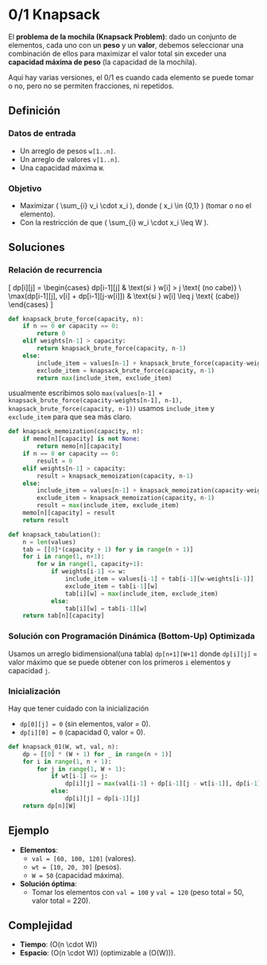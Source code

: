 # 0/1 Knapsack

El **problema de la mochila (Knapsack Problem)**: dado un conjunto de elementos, cada uno con un **peso** y un **valor**, debemos seleccionar una combinación de ellos para maximizar el valor total sin exceder una **capacidad máxima de peso** (la capacidad de la mochila).

Aqui hay varias versiones, el 0/1 es cuando cada elemento se puede tomar o no, pero no se permiten fracciones, ni repetidos.

## Definición

### Datos de entrada

- Un arreglo de pesos `w[1..n]`.
- Un arreglo de valores `v[1..n]`.
- Una capacidad máxima `W`.

### Objetivo

- Maximizar \( \sum_{i} v_i \cdot x_i \), donde \( x_i \in \{0,1\} \) (tomar o no el elemento).
- Con la restricción de que \( \sum_{i} w_i \cdot x_i \leq W \).

## Soluciones

### Relación de recurrencia

\[
dp[i][j] = 
\begin{cases} 
dp[i-1][j] & \text{si } w[i] > j \text{ (no cabe)} \\
\max(dp[i-1][j], v[i] + dp[i-1][j-w[i]]) & \text{si } w[i] \leq j \text{ (cabe)}
\end{cases}
\]


```python title="Solución Recursiva" linenums="1"
def knapsack_brute_force(capacity, n):
    if n == 0 or capacity == 0:
        return 0
    elif weights[n-1] > capacity:
        return knapsack_brute_force(capacity, n-1)
    else:
        include_item = values[n-1] + knapsack_brute_force(capacity-weights[n-1], n-1)
        exclude_item = knapsack_brute_force(capacity, n-1)
        return max(include_item, exclude_item)  
```
usualmente escribimos solo `max(values[n-1] + knapsack_brute_force(capacity-weights[n-1], n-1), knapsack_brute_force(capacity, n-1))` usamos `include_item` y `exclude_item` para que sea más claro.

```python title="Solución Recursiva con Memoización  (top-down)" linenums="1"
def knapsack_memoization(capacity, n):
    if memo[n][capacity] is not None:
        return memo[n][capacity]
    if n == 0 or capacity == 0:
        result = 0
    elif weights[n-1] > capacity:
        result = knapsack_memoization(capacity, n-1)
    else:
        include_item = values[n-1] + knapsack_memoization(capacity-weights[n-1], n-1)
        exclude_item = knapsack_memoization(capacity, n-1)
        result = max(include_item, exclude_item)
    memo[n][capacity] = result
    return result
```

```python title="Tabulación  (bottom-up)" linenums="1"
def knapsack_tabulation():
    n = len(values)
    tab = [[0]*(capacity + 1) for y in range(n + 1)]
    for i in range(1, n+1):
        for w in range(1, capacity+1):
            if weights[i-1] <= w:
                include_item = values[i-1] + tab[i-1][w-weights[i-1]]
                exclude_item = tab[i-1][w]
                tab[i][w] = max(include_item, exclude_item)
            else:
                tab[i][w] = tab[i-1][w]
    return tab[n][capacity]
```

### Solución con Programación Dinámica (Bottom-Up) Optimizada

Usamos un arreglo bidimensional(una tabla) `dp[n+1][W+1]` donde `dp[i][j]` = valor máximo que se puede obtener con los primeros `i` elementos y capacidad `j`.


### Inicialización

Hay que tener cuidado con la inicialización

- `dp[0][j] = 0` (sin elementos, valor = 0).
- `dp[i][0] = 0` (capacidad 0, valor = 0).

```python linenums="1" title="Pseudocódigo"
def knapsack_01(W, wt, val, n):
    dp = [[0] * (W + 1) for _ in range(n + 1)]
    for i in range(1, n + 1):
        for j in range(1, W + 1):
            if wt[i-1] <= j:
                dp[i][j] = max(val[i-1] + dp[i-1][j - wt[i-1]], dp[i-1][j])
            else:
                dp[i][j] = dp[i-1][j]
    return dp[n][W]
```

## Ejemplo

- **Elementos**:
  - `val = [60, 100, 120]` (valores).
  - `wt = [10, 20, 30]` (pesos).
  - `W = 50` (capacidad máxima).
- **Solución óptima**:
  - Tomar los elementos con `val = 100` y `val = 120` (peso total = 50, valor total = 220).

## Complejidad

- **Tiempo**: \(O(n \cdot W)\)
- **Espacio**: \(O(n \cdot W)\) (optimizable a \(O(W)\)).

